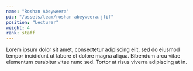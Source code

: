 ```yaml
---
name: "Roshan Abeyweera"
pic: "/assets/team/roshan-abeyweera.jfif"
position: "Lecturer"
weight: 4
rank: staff
---
```


Lorem ipsum dolor sit amet, consectetur adipiscing elit, sed do eiusmod tempor incididunt ut labore et dolore magna aliqua. Bibendum arcu vitae elementum curabitur vitae nunc sed. Tortor at risus viverra adipiscing at in.
